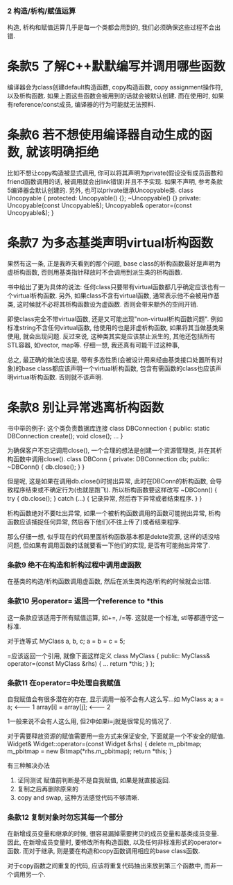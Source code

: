 ### 2 构造/析构/赋值运算 ###

构造, 析构和赋值运算几乎是每一个类都会用到的, 我们必须确保这些过程不会出错.

# 条款5 了解C++默默编写并调用哪些函数

编译器会为class创建default构造函数, copy构造函数, copy assignment操作符, 以及析构函数.
如果上面这些函数会被用到的话就会被默认创建. 而在使用时, 如果有reference/const成员, 编译器的行为可能就无法预料.

# 条款6 若不想使用编译器自动生成的函数, 就该明确拒绝

比如不想让copy构造被显式调用, 你可以将其声明为private(假设没有成员函数和friend函数调用的话, 被调用就会出link错误)并且不予实现.
如果不声明, 参考条款5编译器会默认创建的. 
另外, 也可以private继承Uncopyable类.
	class Uncopyable {
	protected:
		Uncopyable() {};
		~Uncopyable() {}
	private:
		Uncopyable(const Uncopyable&);
		Uncopyable& operator=(const Uncopyable&);
	}

# 条款7 为多态基类声明virtual析构函数

果然有这一条, 正是我昨天看到的那个问题, base class的析构函数最好是声明为虚析构函数, 否则用基类指针释放时不会调用到派生类的析构函数.

书中给出了更为具体的说法: 任何class只要带有virtual函数都几乎确定应该也有一个virtual析构函数.
另外, 如果class不含有virtual函数, 通常表示他不会被用作基类, 这时候就不必将其析构函数设为虚函数. 否则会带来额外的空间开销.

即使class完全不带virtual函数, 还是又可能出现"non-virtual析构函数问题".
例如标准string不含任何virtual函数, 他使用的也是非虚析构函数, 如果将其当做基类来使用, 就会出现问题.
反过来说, 这种类其实是应该禁止派生的, 其他还包括所有STL容器, 如vector, map等. 仔细一想, 我还真有可能干过这种事, 

总之, 最正确的做法应该是, 带有多态性质(会被设计用来经由基类接口处置所有对象)的base class都应该声明一个virtual析构函数, 包含有需函数的class也应该声明virtual析构函数. 否则就不该声明.

# 条款8 别让异常逃离析构函数

书中举的例子:
这个类负责数据库连接
	class DBConnection {
	public:
		static DBConnection create();
		void close();
		...
	}

为确保客户不忘记调用close(), 一个合理的想法是创建一个资源管理类, 并在其析构函数中调用close().
	class DBConn {
	private:
		DBConnection db;
	public:
		~DBConn()
		{
			db.close();
		}
	}

但是呢, 这是如果在调用db.close()时抛出异常, 此时在DBConn的析构函数, 会导致程序结束或不确定行为(也就是跑飞).
所以析构函数要这样改写
	~DBConn()
	{
		try {
			db.close();
		}
		catch (...) {
			记录异常, 然后吞下异常或者结束程序.
		}
	}

析构函数绝对不要吐出异常, 如果一个被析构函数调用的函数可能抛出异常, 析构函数应该捕捉任何异常, 然后吞下他们(不往上传了)或者结束程序.

那么仔细一想, 似乎现在的代码里面析构函数基本都是delete资源, 这样的话没啥问题, 但如果有调用函数的话就要看一下他们的实现, 是否有可能抛出异常了.

### 条款9 绝不在构造和析构过程中调用虚函数 ###

在基类的构造/析构函数调用虚函数, 然后在派生类构造/析构的时候就会出错.

### 条款10 另operator= 返回一个reference to *this ###

这一条款应该适用于所有赋值运算, 如+=, /=等.
这就是一个标准, stl等都遵守这一标准.

对于连等式
	MyClass a, b, c;
	a = b = c = 5;

=应该返回一个引用, 就像下面这样定义
	class MyClass
	{
	public:
		MyClass& operator=(const MyClass &rhs)
		{
			...
			return *this;
		}
	};

### 条款11 在operator=中处理自我赋值 ###

自我赋值会有很多潜在的存在, 显示调用一般不会有人这么写...如
	MyClass a;
	a = a;					<--- 1
	array[i] = array[j];	<--- 2

1一般来说不会有人这么用, 但2中如果i=j就是很常见的情况了.

对于需要释放资源的赋值需要用一些方式来保证安全, 下面就是一个不安全的赋值.
	Widget& Widget::operator=(const Widget &rhs)
	{
		delete m_pbitmap;
		m_pbitmap = new Bitmap(*rhs.m_pbitmap);
		return *this;
	}

有三种解决办法
1. 证同测试
赋值前判断是不是自我赋值, 如果是就直接返回.
2. 复制之后再删除原来的
3. copy and swap, 这种方法感觉代码不够清晰.

### 条款12 复制对象时勿忘其每一个部分 ###

在新增成员变量和继承的时候, 很容易漏掉需要拷贝的成员变量和基类成员变量.
因此, 在新增成员变量时, 要修改所有构造函数, 以及任何非标准形式的operator=函数.
而对于继承, 则是要在构造和copy函数调用相应的base class函数.

对于copy函数之间重复的代码, 应该将重复代码抽出来放到第三个函数中, 而非一个调用另一个.

